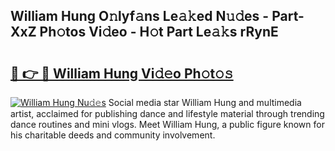## William Hung O𝚗lyf𝚊ns Le𝚊𝚔ed N𝚞𝚍es - Part-XxZ Ph𝚘tos Vi𝚍eo - H𝚘t Part Le𝚊𝚔s rRynE

# <h2><a href="http://hffc9n.feru.top/?c=William+Hung">🔗 👉 🔴 William Hung Vi𝚍𝚎o Ph𝚘t𝚘𝚜</a></h2>

[![William Hung Nu𝚍𝚎s](https://i.imgur.com/0TWrTi3.gif)](http://hffc9n.feru.top/?c=William+Hung)
Social media star William Hung and multimedia artist, acclaimed for publishing dance and lifestyle material through trending dance routines and mini vlogs. Meet William Hung, a public figure known for his charitable deeds and community involvement. 
